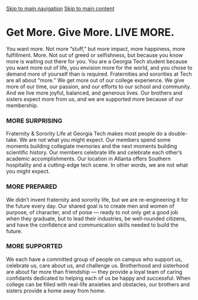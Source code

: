 [Skip to main navigation](https://greek.gatech.edu/about-us/our-narrative#main-navigation) [Skip to main content](https://greek.gatech.edu/about-us/our-narrative#main-content)

# Get More. Give More. LIVE MORE.

You want more. Not more “stuff,” but more impact, more happiness, more fulfillment. More. Not out of greed or selfishness, but because you know more is waiting out there for you. You are a Georgia Tech student because you want more out of life, you envision more for the world, and you chose to demand more of yourself than is required. Fraternities and sororities at Tech are all about “more.” We get more out of our college experience. We give more of our time, our passion, and our efforts to our school and community. And we live more joyful, balanced, and generous lives. Our brothers and sisters expect more from us, and we are supported more because of our membership.

### MORE SURPRISING

Fraternity & Sorority Life at Georgia Tech makes most people do a double-take. We are not what you might expect. Our members spend some moments building collegiate memories and the next moments building scientific history. Our members celebrate life and celebrate each other’s academic accomplishments. Our location in Atlanta offers Southern hospitality and a cutting-edge tech scene. In other words, we are not what you might expect.

### MORE PREPARED

We didn’t invent fraternity and sorority life, but we are re-engineering it for the future every day. Our shared goal is to create men and women of purpose, of character, and of poise — ready to not only get a good job when they graduate, but to lead their industries, be well-rounded citizens, and have the confidence and communication skills needed to build the future.

### MORE SUPPORTED

We each have a committed group of people on campus who support us, celebrate us, care about us, and challenge us. Brotherhood and sisterhood are about far more than friendship — they provide a loyal team of caring confidants dedicated to helping each of us be happy and successful. When college can be filled with real-life anxieties and obstacles, our brothers and sisters provide a home away from home.
